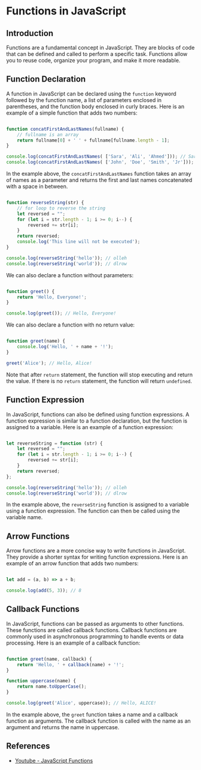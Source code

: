 # Functions in JavaScript

## Introduction

Functions are a fundamental concept in JavaScript. They are blocks of code that can be defined and called to perform a specific task. Functions allow you to reuse code, organize your program, and make it more readable.

## Function Declaration

A function in JavaScript can be declared using the `function` keyword followed by the function name, a list of parameters enclosed in parentheses, and the function body enclosed in curly braces. Here is an example of a simple function that adds two numbers:

```javascript

function concatFirstAndLastNames(fullname) {
    // fullname is an array 
    return fullname[0] + ' ' + fullname[fullname.length - 1];
}

console.log(concatFirstAndLastNames( ['Sara', 'Ali', 'Ahmed'])); // Sara Ahmed
console.log(concatFirstAndLastNames( ['John', 'Doe', 'Smith', 'Jr'])); // John Jr
```

In the example above, the `concatFirstAndLastNames` function takes an array of names as a parameter and returns the first and last names concatenated with a space in between.

```javascript

function reverseString(str) {
    // for loop to reverse the string
    let reversed = "";
    for (let i = str.length - 1; i >= 0; i--) {
        reversed += str[i];
    }
    return reversed;
    console.log('This line will not be executed');
}

console.log(reverseString('hello')); // olleh
console.log(reverseString('world')); // dlrow

```

We can also declare a function without parameters:

```javascript

function greet() {
    return 'Hello, Everyone!';
}

console.log(greet()); // Hello, Everyone!

```

We can also declare a function with no return value:

```javascript

function greet(name) {
    console.log('Hello, ' + name + '!');
}

greet('Alice'); // Hello, Alice!

```

Note that after `return` statement, the function will stop executing and return the value. If there is no `return` statement, the function will return `undefined`.

## Function Expression

In JavaScript, functions can also be defined using function expressions. A function expression is similar to a function declaration, but the function is assigned to a variable. Here is an example of a function expression:

```javascript

let reverseString = function (str) {
    let reversed = "";
    for (let i = str.length - 1; i >= 0; i--) {
        reversed += str[i];
    }
    return reversed;
};

console.log(reverseString('hello')); // olleh
console.log(reverseString('world')); // dlrow

```

In the example above, the `reverseString` function is assigned to a variable using a function expression. The function can then be called using the variable name.

## Arrow Functions

Arrow functions are a more concise way to write functions in JavaScript. They provide a shorter syntax for writing function expressions. Here is an example of an arrow function that adds two numbers:

```javascript

let add = (a, b) => a + b;

console.log(add(5, 3)); // 8

```

## Callback Functions

In JavaScript, functions can be passed as arguments to other functions. These functions are called callback functions. Callback functions are commonly used in asynchronous programming to handle events or data processing. Here is an example of a callback function:

```javascript

function greet(name, callback) {
    return 'Hello, ' + callback(name) + '!';
}

function uppercase(name) {
    return name.toUpperCase();
}

console.log(greet('Alice', uppercase)); // Hello, ALICE!

```

In the example above, the `greet` function takes a name and a callback function as arguments. The callback function is called with the name as an argument and returns the name in uppercase.

## References

- [Youtube - JavaScript Functions](https://www.youtube.com/watch?v=FOD408a0EzU)